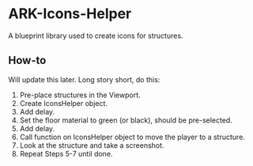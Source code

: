 # ARK-Icons-Helper
A blueprint library used to create icons for structures.

## How-to

Will update this later. Long story short, do this:

1. Pre-place structures in the Viewport.
2. Create IconsHelper object.
3. Add delay.
4. Set the floor material to green (or black), should be pre-selected.
5. Add delay.
6. Call function on IconsHelper object to move the player to a structure.
7. Look at the structure and take a screenshot.
8. Repeat Steps 5-7 until done.
